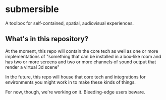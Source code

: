 # submersible
A toolbox for self-contained, spatial, audiovisual experiences.

## What's in this repository?
At the moment, this repo will contain the core tech as well as one or more implementations of "something that can be installed in a box-like room and has two or more screens and two or more channels of sound output that render a virtual 3d scene"

In the future, this repo will house that core tech and integrations for environments you might work in to make these kinds of things.

For now, though, we're working on it. Bleeding-edge users beware.
